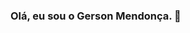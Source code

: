 ### Olá, eu sou o Gerson Mendonça. 👋

<div>

  
</div>

<div>

  <a href="https://icons8.com/icon/38561/postgresql">
  
</div>
